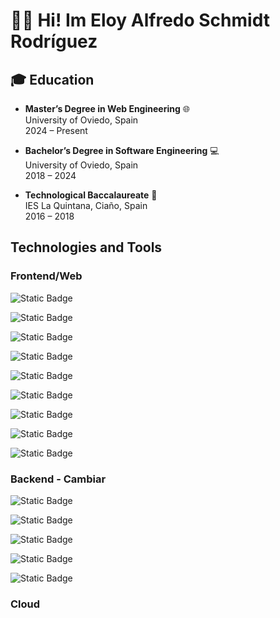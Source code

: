 # 👋🏻 Hi! Im Eloy Alfredo Schmidt Rodríguez

## 🎓 Education

- **Master’s Degree in Web Engineering** 🌐  
  University of Oviedo, Spain  
  2024 – Present

- **Bachelor’s Degree in Software Engineering** 💻   
  University of Oviedo, Spain  
  2018 – 2024

- **Technological Baccalaureate** 📖   
  IES La Quintana, Ciaño, Spain  
  2016 – 2018

## Technologies and Tools

### Frontend/Web

<!-- HTML -->
![Static Badge](https://img.shields.io/badge/HTML-orange?style=for-the-badge&logo=html5&logoColor=white&label=%20)

<!-- CSS -->
![Static Badge](https://img.shields.io/badge/CSS-blue?style=for-the-badge&logo=css3&logoColor=white)

<!-- JavaScript -->
![Static Badge](https://img.shields.io/badge/JavaScript-yellow?style=for-the-badge&logo=javascript&logoColor=white&label=%20)

<!-- React -->
![Static Badge](https://img.shields.io/badge/React-blue?style=for-the-badge&logo=react&logoColor=white)

<!-- React Native -->
![Static Badge](https://img.shields.io/badge/React_Native-blue?style=for-the-badge&logo=react&logoColor=white)

<!-- Angular -->
![Static Badge](https://img.shields.io/badge/Angular-e83d2a?style=for-the-badge&logo=angular&logoColor=white)

<!-- Angular JS -->
![Static Badge](https://img.shields.io/badge/Angular_JS-e83d2a?style=for-the-badge&logo=angular&logoColor=white)

<!-- NodeJS -->

<!-- ExpressJS -->

<!-- LIFERAY -->
![Static Badge](https://img.shields.io/badge/Liferay-0077B5?style=for-the-badge&logo=data%3Aimage%2Fpng%3Bbase64%2CiVBORw0KGgoAAAANSUhEUgAAABgAAAAYCAYAAADgdz34AAAABmJLR0QA%2FwD%2FAP%2BgvaeTAAAB1klEQVRIibWWsU8VQRDGfyOngo2SmAAVMeQZoqV0EO1JtKMkgUL%2BDkOiCcYQ%2FwBbGlsbW32voHh00NkYCUEbMFHy4IDPgkH3xn0XQo5JLplvbna%2Bvfl2bxdJ9yV1JJVqzkpJbUktk9QBpoEtoEczNgg8BDo422ZDhf%2BapE1JZQEU%2BMwljQJPAQMOgTXgGXDXx7WBU%2BCJ430ze9%2BHowcUeM%2B6TvA89PKepN8Jfivpdci51ucLurmXdql%2B1FgkKAM%2B9qcOq46gCHgN%2BOT%2BiZl9kzQJDHnsuxd857hnZrUEUYO5pLeHkkYk7SSxF5nxo557bnMez2ownPg3gFvA7SR2JzPHIc%2FN1fhPg8YtatABVtw%2FBnaB5WRWHzM1doGXSa12HUFqBmBmK2lQ0mNg1uEvYJXq8q4u9SDyUtxokTWz0SYCXvK8rMiNWyTYS%2Fwj4CAzZj%2F4B56bq4FJErBhZlO5GUga499G%2B8HZRhtx3DOzHUnjwIDHts3syNv%2BqKJBH4KfSX%2FfSHqV4FLSeNBg0cd1JaluFZ1bEfzTgGON6ym4CpEr%2F6aLfME81QPnBPjieA%2F4CiwAN734hyrd1R2ZW%2FIjcx2YcZImD%2F0HQBtJLZ1dMZq%2BtnyW1PoD1BNDLCntTvsAAAAASUVORK5CYII%3D)

<!-- Blazor -->
![Static Badge](https://img.shields.io/badge/Blazor-purple?style=for-the-badge&logo=blazor&logoColor=white)

### Backend - Cambiar

<!-- PHP -->
![Static Badge](https://img.shields.io/badge/PHP-blue?style=for-the-badge&logo=php&logoColor=white)

<!-- Node.js -->
![Static Badge](https://img.shields.io/badge/Node.JS-darkgreen?style=for-the-badge&logo=nodedotjs&logoColor=white)

<!-- Spring Boot -->
![Static Badge](https://img.shields.io/badge/Spring_Boot-green?style=for-the-badge&logo=springboot&logoColor=white)

<!-- Express -->
![Static Badge](https://img.shields.io/badge/Express-yellow?style=for-the-badge&logo=express&logoColor=white)

<!-- .NET -->
![Static Badge](https://img.shields.io/badge/.NET-purple?style=for-the-badge&logo=dotnet&logoColor=white)

### Cloud







  



<!--
**51n0nGG0/51n0nGG0** is a ✨ _special_ ✨ repository because its `README.md` (this file) appears on your GitHub profile.

Here are some ideas to get you started:

- 🔭 I’m currently working on ...
- 🌱 I’m currently learning ...
- 👯 I’m looking to collaborate on ...
- 🤔 I’m looking for help with ...
- 💬 Ask me about ...
- 📫 How to reach me: ...
- 😄 Pronouns: ...
- ⚡ Fun fact: ...
-->
